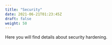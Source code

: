 ```yaml
---
title: "Security"
date: 2021-06-21T01:23:45Z
draft: false
weight: 50
---
```


Here you will find details about security hardening.
